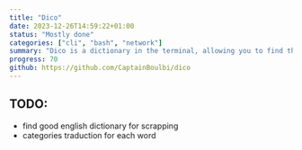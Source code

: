 ```yaml
---
title: "Dico"
date: 2023-12-26T14:59:22+01:00
status: "Mostly done"
categories: ["cli", "bash", "network"]
summary: "Dico is a dictionary in the terminal, allowing you to find the definition of any word and display it as a man page"
progress: 70
github: https://github.com/CaptainBoulbi/dico
---
```


## TODO:

- find good english dictionary for scrapping
- categories traduction for each word
